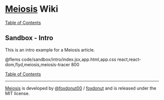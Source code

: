 # [Meiosis](http://meiosis.js.org) Wiki

[Table of Contents](toc.html)

## Sandbox - Intro

This is an intro example for a Meiosis article.

@flems code/sandbox/intro/index.jsx,app.html,app.css react,react-dom,flyd,meiosis,meiosis-tracer 800

[Table of Contents](toc.html)

-----

[Meiosis](http://meiosis.js.org) is developed by [@foxdonut00](http://twitter.com/foxdonut00) / [foxdonut](https://github.com/foxdonut) and is released under the MIT license.

